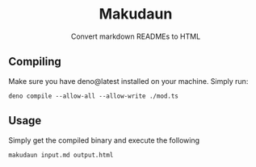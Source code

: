 <p align="center"><h1 align="center">Makudaun</h1></p>
<p align="center">Convert markdown READMEs to HTML</p>

## Compiling

Make sure you have deno@latest installed on your machine. Simply run:

```shell
deno compile --allow-all --allow-write ./mod.ts
```

## Usage

Simply get the compiled binary and execute the following

````shell
makudaun input.md output.html
````
